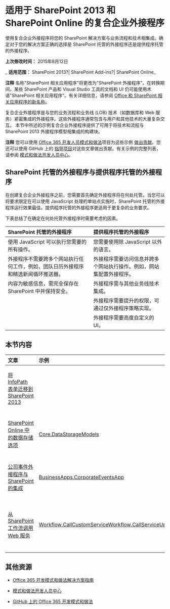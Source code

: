 ﻿
# 适用于 SharePoint 2013 和 SharePoint Online 的复合企业外接程序
使用复合企业外接程序将您的 SharePoint 解决方案与业务流程和技术相集成。确定对于您的解决方案正确的选择是 SharePoint 托管的外接程序还是提供程序托管的外接程序。

 **上次修改时间：** 2015年8月12日

 _ **适用范围：** SharePoint 2013?| SharePoint Add-ins?| SharePoint Online_

 **注释**  名称"SharePoint 相关应用程序"将更改为"SharePoint 外接程序"。在转换期间，某些 SharePoint 产品和 Visual Studio 工具的文档和 UI 仍可能使用术语"SharePoint 相关应用程序"。有关详细信息，请参阅 [Office 和 SharePoint 相关应用程序的新名称](05b07b04-6c8b-4b7e-bd86-e32c589dfead.md#bk_newname)。

复合企业外接程序是与您的业务流程和业务线 (LOB) 技术（如数据库和 Web 服务）紧密集成的外接程序。这些外接程序通常包含与用户和其他技术的大量复杂交互。
本节中所述的示例复合企业外接程序提供了可用于将技术和流程与 SharePoint 2013 外接程序模型相集成的构建块。

 **注释**  您可以使用 [Office 365 开发人员模式和做法](https://github.com/OfficeDev/PnP)项目为这些示例 [做出贡献](https://github.com/OfficeDev/PnP/wiki/contributing-to-Office-365-developer-patterns-and-practices)。您还可以使用 GitHub 上的 [指导项目](https://github.com/OfficeDev/PnP-Guidance)对这些文章做出贡献。有关示例的完整列表，请参阅 [模式和做法开发人员中心](http://dev.office.com/patterns-and-practices)。 


## SharePoint 托管的外接程序与提供程序托管的外接程序

在创建复合企业外接程序之前，您需要首先确定外接程序将在何处托管。当您可以将要求限定在可以使用 JavaScript 处理的单站点实施时，SharePoint 托管的外接程序运行效果最佳。提供程序托管的外接程序更适用于更复杂的业务要求。

下表总结了在确定在何处托管外接程序时需要考虑的因素。



|**SharePoint 托管的外接程序**|**提供程序托管的外接程序**|
|:-----|:-----|
|使用 JavaScript 可以执行您需要的所有操作。|您需要使用除 JavaScript 以外的语言。|
|外接程序不需要跨多个网站执行任何工作，例如，团队日历外接程序和精选新闻循环推送器。|外接程序需要访问信息并跨多个网站执行操作。例如，网站集配置外接程序。|
|内容为敏感信息，需完全保存在 SharePoint 中并保持安全。|外接程序需与其他业务线技术集成。|
||外接程序需要提升的权限，可通过仅外接程序策略实现。|
||外接程序需要高度自定义的 UI。|

## 本节内容



|**文章**|**示例**|**介绍如何...**|
|:-----|:-----|:-----|
|[将 InfoPath 表单迁移到 SharePoint 2013](Migrate-InfoPath-forms-to-SharePoint.md)||将您的 InfoPath 2013 表单迁移到其他受支持的技术。|
|[SharePoint Online 中的数据存储选项](Data-storage-options-in-SharePoint-Online.md)|[Core.DataStorageModels](https://github.com/OfficeDev/PnP/tree/dev/Samples/Core.DataStorageModels)|使用不同类型的存储模型来存储 SharePoint Online 数据。|
|[公司事件外接程序与 SharePoint 的集成](Corporate-app-event-registration-with-SharePoint.md)|[BusinessApps.CorporateEventsApp ](https://github.com/OfficeDev/PnP/tree/dev/Solutions/BusinessApps.CorporateEventsApp)|使用提供程序托管的外接程序来实施复杂的业务任务。|
|[从 SharePoint 工作流调用 Web 服务](Call-web-services-from-SharePoint-workflows.md)|[Workflow.CallCustomService](https://github.com/OfficeDev/PnP/tree/dev/Samples/Workflow.CallCustomService)[Workflow.CallServiceUpdateSPViaProxy](https://github.com/OfficeDev/PnP/tree/dev/Samples/Workflow.CallServiceUpdateSPViaProxy)[Workflow.AssociateToHostWeb](https://github.com/OfficeDev/PnP/tree/dev/Samples/Workflow.AssociateToHostWeb)|使用提供程序托管的外接程序调用包含业务数据的远程 Web 服务。|

## 其他资源



- [Office 365 开发模式和做法解决方案指南](Office-365-development-patterns-and-practices-solution-guidance.md)
    
- [模式和做法开发人员中心](http://dev.office.com/patterns-and-practices)
    
- [GitHub 上的 Office 365 开发模式和做法](https://github.com/OfficeDev/PnP)
    
